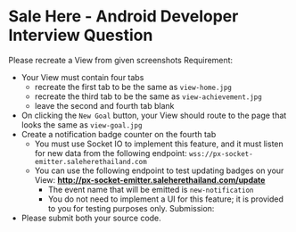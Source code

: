 # Sale Here - Android Developer Interview Question

Please recreate a View from given screenshots Requirement:

- Your View must contain four tabs
    - recreate the first tab to be the same as `view-home.jpg`
    - recreate the third tab to be the same as `view-achievement.jpg`
    - leave the second and fourth tab blank
- On clicking the `New Goal` button, your View should route to the page that looks the same as `view-goal.jpg`
- Create a notification badge counter on the fourth tab
    - You must use Socket IO to implement this feature, and it must listen for new data from the following endpoint: `wss://px-socket-emitter.saleherethailand.com`
    - You can use the following endpoint to test updating badges on your View: **http://px-socket-emitter.saleherethailand.com/update**
        - The event name that will be emitted is `new-notification`
        - You do not need to implement a UI for this feature; it is provided to you for testing purposes only. Submission:
- Please submit both your source code.
